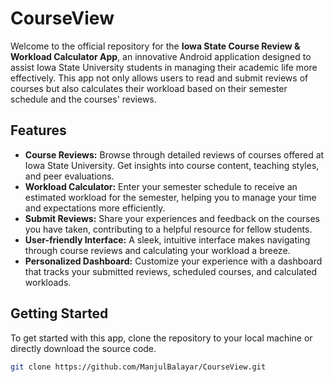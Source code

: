 # CourseView

Welcome to the official repository for the **Iowa State Course Review & Workload Calculator App**, an innovative Android application designed to assist Iowa State University students in managing their academic life more effectively. This app not only allows users to read and submit reviews of courses but also calculates their workload based on their semester schedule and the courses' reviews.

## Features

- **Course Reviews:** Browse through detailed reviews of courses offered at Iowa State University. Get insights into course content, teaching styles, and peer evaluations.
- **Workload Calculator:** Enter your semester schedule to receive an estimated workload for the semester, helping you to manage your time and expectations more efficiently.
- **Submit Reviews:** Share your experiences and feedback on the courses you have taken, contributing to a helpful resource for fellow students.
- **User-friendly Interface:** A sleek, intuitive interface makes navigating through course reviews and calculating your workload a breeze.
- **Personalized Dashboard:** Customize your experience with a dashboard that tracks your submitted reviews, scheduled courses, and calculated workloads.

## Getting Started

To get started with this app, clone the repository to your local machine or directly download the source code.

```bash
git clone https://github.com/ManjulBalayar/CourseView.git


